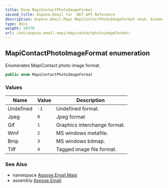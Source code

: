 ```yaml
---
title: Enum MapiContactPhotoImageFormat
second_title: Aspose.Email for .NET API Reference
description: Aspose.Email.Mapi.MapiContactPhotoImageFormat enum. Enumerates MapiContact photo image format
type: docs
weight: 18370
url: /net/aspose.email.mapi/mapicontactphotoimageformat/
---
```

## MapiContactPhotoImageFormat enumeration

Enumerates MapiContact photo image format.

```csharp
public enum MapiContactPhotoImageFormat
```

### Values

| Name | Value | Description |
| --- | --- | --- |
| Undefined | `-1` | Undefined format. |
| Jpeg | `0` | Jpeg format |
| Gif | `1` | Graphics interchange format. |
| Wmf | `2` | MS windows metafile. |
| Bmp | `3` | MS windows bitmap. |
| Tiff | `4` | Tagged image file format. |

### See Also

* namespace [Aspose.Email.Mapi](../../aspose.email.mapi/)
* assembly [Aspose.Email](../../)


